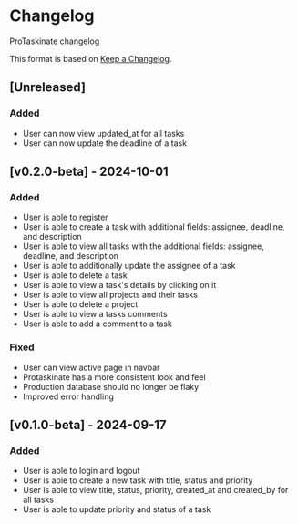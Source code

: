 # Changelog

ProTaskinate changelog

This format is based on [Keep a Changelog](https://keepachangelog.com/en/1.0.0/).

## [Unreleased]

### Added

- User can now view updated_at for all tasks
- User can now update the deadline of a task

## [v0.2.0-beta] - 2024-10-01

### Added

- User is able to register
- User is able to create a task with additional fields: assignee, deadline, and description
- User is able to view all tasks with the additional fields: assignee, deadline, and description
- User is able to additionally update the assignee of a task
- User is able to delete a task
- User is able to view a task's details by clicking on it
- User is able to view all projects and their tasks
- User is able to delete a project
- User is able to view a tasks comments
- User is able to add a comment to a task

### Fixed

- User can view active page in navbar
- Protaskinate has a more consistent look and feel
- Production database should no longer be flaky
- Improved error handling

## [v0.1.0-beta] - 2024-09-17

### Added

- User is able to login and logout
- User is able to create a new task with title, status and priority
- User is able to view title, status, priority, created_at and created_by for all tasks
- User is able to update priority and status of a task
